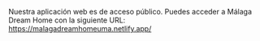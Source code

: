 Nuestra aplicación web es de acceso público. Puedes acceder a Málaga Dream Home con la siguiente URL:
https://malagadreamhomeuma.netlify.app/
